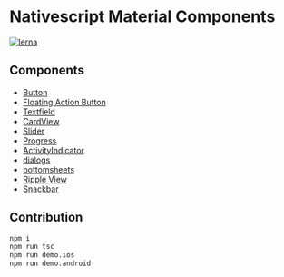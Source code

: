 # Nativescript Material Components

[![lerna](https://img.shields.io/badge/maintained%20with-lerna-cc00ff.svg)](https://lernajs.io/)

## Components

-   [Button](./packages/nativescript-material-button/README.md)
-   [Floating Action Button](./packages/nativescript-material-floatingactionbutton/README.md)
-   [Textfield](./packages/nativescript-material-textfield/README.md)
-   [CardView](./packages/nativescript-material-cardview/README.md)
-   [Slider](./packages/nativescript-material-slider/README.md)
-   [Progress](./packages/nativescript-material-progress/README.md)
-   [ActivityIndicator](./packages/nativescript-material-activityindicator/README.md)
-   [dialogs](./packages/nativescript-material-dialogs/README.md)
-   [bottomsheets](./packages/nativescript-material-bottomsheet/README.md)
-   [Ripple View](./packages/nativescript-material-ripple/README.md)
-   [Snackbar](./packages/nativescript-material-snackbar/README.md)

## Contribution

```bash
npm i
npm run tsc
npm run demo.ios
npm run demo.android
```
